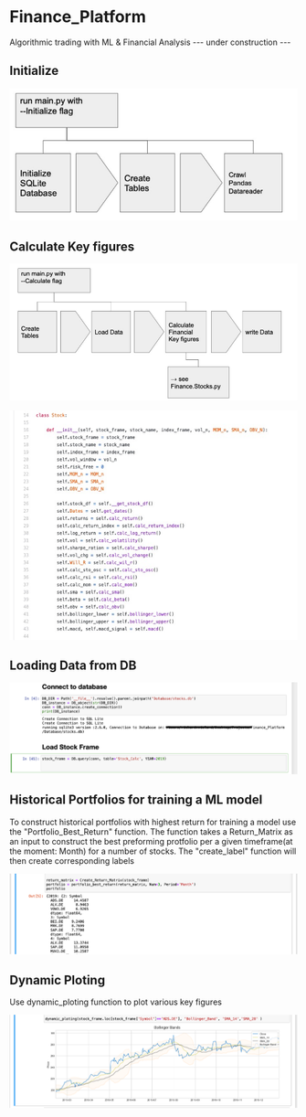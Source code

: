 # Finance_Platform
Algorithmic trading with ML & Financial Analysis
--- under construction ---

## Initialize

![Example_Init](Instructions/Initialize.jpg)

## Calculate Key figures

![Example_calc](Instructions/calculation.jpg)

![Example_stocks](Instructions/overview_stocks.jpg)


## Loading Data from DB

![Example_Connect](Instructions/Connect_Database.png)


## Historical Portfolios for training a ML model
To construct historical portfolios with highest return for training a model use the "Portfolio_Best_Return" function.
The function takes a Return_Matrix as an input to construct the best preforming protfolio per a given timeframe(at the moment: Month) for a number of stocks.
The "create_label" function will then create corresponding labels

![Example_portfolio](Instructions/Create_Portfolio.png)

## Dynamic Ploting

Use dynamic_ploting function to plot various key figures 

![Example_Connect](Instructions/Ploting_Financials.png)


